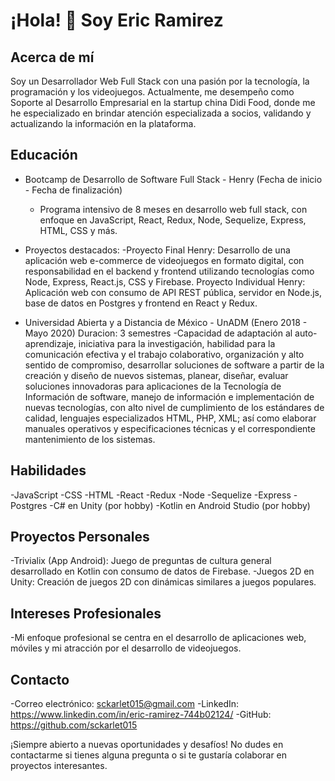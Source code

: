 # ¡Hola! 👋 Soy Eric Ramirez

## Acerca de mí
Soy un Desarrollador Web Full Stack con una pasión por la tecnología, la programación y los videojuegos. Actualmente, me desempeño como Soporte al Desarrollo Empresarial en la startup china Didi Food, donde me he especializado en brindar atención especializada a socios, validando y actualizando la información en la plataforma.

## Educación

 - Bootcamp de Desarrollo de Software Full Stack - Henry
   (Fecha de inicio - Fecha de finalización)
   - Programa intensivo de 8 meses en desarrollo web full stack, con enfoque en JavaScript, React, Redux, Node, Sequelize, Express, HTML, CSS y más.
 - Proyectos destacados:
   -Proyecto Final Henry: Desarrollo de una aplicación web e-commerce de videojuegos en formato digital, con responsabilidad en el backend y frontend utilizando tecnologías como Node, Express, React.js, CSS y Firebase.
Proyecto Individual Henry: Aplicación web con consumo de API REST pública, servidor en Node.js, base de datos en Postgres y frontend en React y Redux.

 - Universidad Abierta y a Distancia de México - UnADM
  (Enero 2018 - Mayo 2020) Duracion: 3 semestres
   -Capacidad de adaptación al auto-aprendizaje, iniciativa para la investigación, habilidad para la comunicación efectiva y el trabajo colaborativo, organización y alto sentido de compromiso, desarrollar soluciones de software a partir de la creación y diseño de nuevos sistemas, planear, diseñar, evaluar soluciones innovadoras para aplicaciones de la Tecnología de Información de software, manejo de información e implementación de nuevas tecnologías, con alto nivel de cumplimiento de los estándares de calidad,  lenguajes especializados HTML, PHP, XML; así como elaborar manuales operativos y especificaciones técnicas y el correspondiente mantenimiento de los sistemas. 

## Habilidades

-JavaScript
-CSS
-HTML
-React
-Redux
-Node
-Sequelize
-Express
-Postgres
-C# en Unity (por hobby)
-Kotlin en Android Studio (por hobby)

## Proyectos Personales

-Trivialix (App Android): Juego de preguntas de cultura general desarrollado en Kotlin con consumo de datos de Firebase.
-Juegos 2D en Unity: Creación de juegos 2D con dinámicas similares a juegos populares.

## Intereses Profesionales

-Mi enfoque profesional se centra en el desarrollo de aplicaciones web, móviles y mi atracción por el desarrollo de videojuegos.

## Contacto

-Correo electrónico: sckarlet015@gmail.com
-LinkedIn: https://www.linkedin.com/in/eric-ramirez-744b02124/
-GitHub: https://github.com/sckarlet015

¡Siempre abierto a nuevas oportunidades y desafíos! No dudes en contactarme si tienes alguna pregunta o si te gustaría colaborar en proyectos interesantes.
